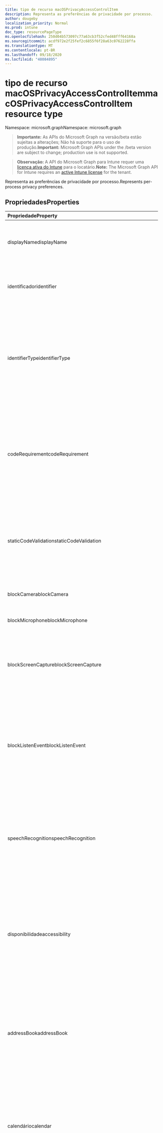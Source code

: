 ```yaml
---
title: tipo de recurso macOSPrivacyAccessControlItem
description: Representa as preferências de privacidade por processo.
author: dougeby
localization_priority: Normal
ms.prod: intune
doc_type: resourcePageType
ms.openlocfilehash: 250d04b573097c77a63cb3f52cfed48fff64168a
ms.sourcegitcommit: acdf972e2f25fef2c6855f6f28a63c0762228ffa
ms.translationtype: MT
ms.contentlocale: pt-BR
ms.lasthandoff: 09/18/2020
ms.locfileid: "48084895"
---
```

# <a name="macosprivacyaccesscontrolitem-resource-type"></a><span data-ttu-id="fd31b-103">tipo de recurso macOSPrivacyAccessControlItem</span><span class="sxs-lookup"><span data-stu-id="fd31b-103">macOSPrivacyAccessControlItem resource type</span></span>

<span data-ttu-id="fd31b-104">Namespace: microsoft.graph</span><span class="sxs-lookup"><span data-stu-id="fd31b-104">Namespace: microsoft.graph</span></span>

> <span data-ttu-id="fd31b-105">**Importante:** As APIs do Microsoft Graph na versão/beta estão sujeitas a alterações; Não há suporte para o uso de produção.</span><span class="sxs-lookup"><span data-stu-id="fd31b-105">**Important:** Microsoft Graph APIs under the /beta version are subject to change; production use is not supported.</span></span>

> <span data-ttu-id="fd31b-106">**Observação:** A API do Microsoft Graph para Intune requer uma [licença ativa do Intune](https://go.microsoft.com/fwlink/?linkid=839381) para o locatário.</span><span class="sxs-lookup"><span data-stu-id="fd31b-106">**Note:** The Microsoft Graph API for Intune requires an [active Intune license](https://go.microsoft.com/fwlink/?linkid=839381) for the tenant.</span></span>

<span data-ttu-id="fd31b-107">Representa as preferências de privacidade por processo.</span><span class="sxs-lookup"><span data-stu-id="fd31b-107">Represents per-process privacy preferences.</span></span>

## <a name="properties"></a><span data-ttu-id="fd31b-108">Propriedades</span><span class="sxs-lookup"><span data-stu-id="fd31b-108">Properties</span></span>
|<span data-ttu-id="fd31b-109">Propriedade</span><span class="sxs-lookup"><span data-stu-id="fd31b-109">Property</span></span>|<span data-ttu-id="fd31b-110">Tipo</span><span class="sxs-lookup"><span data-stu-id="fd31b-110">Type</span></span>|<span data-ttu-id="fd31b-111">Descrição</span><span class="sxs-lookup"><span data-stu-id="fd31b-111">Description</span></span>|
|:---|:---|:---|
|<span data-ttu-id="fd31b-112">displayName</span><span class="sxs-lookup"><span data-stu-id="fd31b-112">displayName</span></span>|<span data-ttu-id="fd31b-113">Cadeia de caracteres</span><span class="sxs-lookup"><span data-stu-id="fd31b-113">String</span></span>|<span data-ttu-id="fd31b-114">O nome de exibição do aplicativo, processo ou executável.</span><span class="sxs-lookup"><span data-stu-id="fd31b-114">The display name of the app, process, or executable.</span></span>|
|<span data-ttu-id="fd31b-115">identificador</span><span class="sxs-lookup"><span data-stu-id="fd31b-115">identifier</span></span>|<span data-ttu-id="fd31b-116">Cadeia de caracteres</span><span class="sxs-lookup"><span data-stu-id="fd31b-116">String</span></span>|<span data-ttu-id="fd31b-117">O caminho ou a ID do pacote do aplicativo, processo ou executável.</span><span class="sxs-lookup"><span data-stu-id="fd31b-117">The bundle ID or path of the app, process, or executable.</span></span>|
|<span data-ttu-id="fd31b-118">identifierType</span><span class="sxs-lookup"><span data-stu-id="fd31b-118">identifierType</span></span>|[<span data-ttu-id="fd31b-119">macOSProcessIdentifierType</span><span class="sxs-lookup"><span data-stu-id="fd31b-119">macOSProcessIdentifierType</span></span>](../resources/intune-deviceconfig-macosprocessidentifiertype.md)|<span data-ttu-id="fd31b-120">Uma ID de pacote é usada para identificar um aplicativo.</span><span class="sxs-lookup"><span data-stu-id="fd31b-120">A bundle ID is used to identify an app.</span></span> <span data-ttu-id="fd31b-121">Um caminho é usado para identificar um processo ou executável.</span><span class="sxs-lookup"><span data-stu-id="fd31b-121">A path is used to identify a process or executable.</span></span> <span data-ttu-id="fd31b-122">Os valores possíveis são: `bundleID` e `path`.</span><span class="sxs-lookup"><span data-stu-id="fd31b-122">Possible values are: `bundleID`, `path`.</span></span>|
|<span data-ttu-id="fd31b-123">codeRequirement</span><span class="sxs-lookup"><span data-stu-id="fd31b-123">codeRequirement</span></span>|<span data-ttu-id="fd31b-124">Cadeia de caracteres</span><span class="sxs-lookup"><span data-stu-id="fd31b-124">String</span></span>|<span data-ttu-id="fd31b-125">Insira o requisito de código, que pode ser obtido com o comando "codesign – display-r –" no aplicativo de terminal.</span><span class="sxs-lookup"><span data-stu-id="fd31b-125">Enter the code requirement, which can be obtained with the command 'codesign –display -r –' in the Terminal app.</span></span> <span data-ttu-id="fd31b-126">Inclua tudo após "=>".</span><span class="sxs-lookup"><span data-stu-id="fd31b-126">Include everything after '=>'.</span></span>|
|<span data-ttu-id="fd31b-127">staticCodeValidation</span><span class="sxs-lookup"><span data-stu-id="fd31b-127">staticCodeValidation</span></span>|<span data-ttu-id="fd31b-128">Boolean</span><span class="sxs-lookup"><span data-stu-id="fd31b-128">Boolean</span></span>|<span data-ttu-id="fd31b-129">Valida estaticamente o requisito de código.</span><span class="sxs-lookup"><span data-stu-id="fd31b-129">Statically validates the code requirement.</span></span> <span data-ttu-id="fd31b-130">Use essa configuração se o processo invalida sua assinatura de código dinâmico.</span><span class="sxs-lookup"><span data-stu-id="fd31b-130">Use this setting if the process invalidates its dynamic code signature.</span></span>|
|<span data-ttu-id="fd31b-131">blockCamera</span><span class="sxs-lookup"><span data-stu-id="fd31b-131">blockCamera</span></span>|<span data-ttu-id="fd31b-132">Boolean</span><span class="sxs-lookup"><span data-stu-id="fd31b-132">Boolean</span></span>|<span data-ttu-id="fd31b-133">Bloquear o acesso ao aplicativo de câmera.</span><span class="sxs-lookup"><span data-stu-id="fd31b-133">Block access to camera app.</span></span>|
|<span data-ttu-id="fd31b-134">blockMicrophone</span><span class="sxs-lookup"><span data-stu-id="fd31b-134">blockMicrophone</span></span>|<span data-ttu-id="fd31b-135">Boolean</span><span class="sxs-lookup"><span data-stu-id="fd31b-135">Boolean</span></span>|<span data-ttu-id="fd31b-136">Bloquear o acesso ao microfone.</span><span class="sxs-lookup"><span data-stu-id="fd31b-136">Block access to microphone.</span></span>|
|<span data-ttu-id="fd31b-137">blockScreenCapture</span><span class="sxs-lookup"><span data-stu-id="fd31b-137">blockScreenCapture</span></span>|<span data-ttu-id="fd31b-138">Boolean</span><span class="sxs-lookup"><span data-stu-id="fd31b-138">Boolean</span></span>|<span data-ttu-id="fd31b-139">Bloquear o aplicativo para capturar o conteúdo da exibição do sistema.</span><span class="sxs-lookup"><span data-stu-id="fd31b-139">Block app from capturing contents of system display.</span></span> <span data-ttu-id="fd31b-140">Requer o macOS 10,15 ou posterior.</span><span class="sxs-lookup"><span data-stu-id="fd31b-140">Requires macOS 10.15 or later.</span></span>|
|<span data-ttu-id="fd31b-141">blockListenEvent</span><span class="sxs-lookup"><span data-stu-id="fd31b-141">blockListenEvent</span></span>|<span data-ttu-id="fd31b-142">Boolean</span><span class="sxs-lookup"><span data-stu-id="fd31b-142">Boolean</span></span>|<span data-ttu-id="fd31b-143">Bloquear o aplicativo ou processo de ouvir eventos de dispositivos de entrada, como mouse, teclado e trackpad. Requer o macOS 10,15 ou posterior.</span><span class="sxs-lookup"><span data-stu-id="fd31b-143">Block the app or process from listening to events from input devices such as mouse, keyboard, and trackpad.Requires macOS 10.15 or later.</span></span>|
|<span data-ttu-id="fd31b-144">speechRecognition</span><span class="sxs-lookup"><span data-stu-id="fd31b-144">speechRecognition</span></span>|[<span data-ttu-id="fd31b-145">habilitação</span><span class="sxs-lookup"><span data-stu-id="fd31b-145">enablement</span></span>](../resources/intune-shared-enablement.md)|<span data-ttu-id="fd31b-146">Permitir ou bloquear o acesso ao recurso de reconhecimento de fala do sistema.</span><span class="sxs-lookup"><span data-stu-id="fd31b-146">Allow or block access to system speech recognition facility.</span></span> <span data-ttu-id="fd31b-147">Os valores possíveis são: `notConfigured`, `enabled`, `disabled`.</span><span class="sxs-lookup"><span data-stu-id="fd31b-147">Possible values are: `notConfigured`, `enabled`, `disabled`.</span></span>|
|<span data-ttu-id="fd31b-148">disponibilidade</span><span class="sxs-lookup"><span data-stu-id="fd31b-148">accessibility</span></span>|[<span data-ttu-id="fd31b-149">habilitação</span><span class="sxs-lookup"><span data-stu-id="fd31b-149">enablement</span></span>](../resources/intune-shared-enablement.md)|<span data-ttu-id="fd31b-150">Permitir que o aplicativo ou processo controle o Mac por meio do subsistema de acessibilidade.</span><span class="sxs-lookup"><span data-stu-id="fd31b-150">Allow the app or process to control the Mac via the Accessibility subsystem.</span></span> <span data-ttu-id="fd31b-151">Os valores possíveis são: `notConfigured`, `enabled`, `disabled`.</span><span class="sxs-lookup"><span data-stu-id="fd31b-151">Possible values are: `notConfigured`, `enabled`, `disabled`.</span></span>|
|<span data-ttu-id="fd31b-152">addressBook</span><span class="sxs-lookup"><span data-stu-id="fd31b-152">addressBook</span></span>|[<span data-ttu-id="fd31b-153">habilitação</span><span class="sxs-lookup"><span data-stu-id="fd31b-153">enablement</span></span>](../resources/intune-shared-enablement.md)|<span data-ttu-id="fd31b-154">Permitir ou bloquear o acesso a informações de contato gerenciadas pelos contatos.</span><span class="sxs-lookup"><span data-stu-id="fd31b-154">Allow or block access to contact information managed by Contacts.</span></span> <span data-ttu-id="fd31b-155">Os valores possíveis são: `notConfigured`, `enabled`, `disabled`.</span><span class="sxs-lookup"><span data-stu-id="fd31b-155">Possible values are: `notConfigured`, `enabled`, `disabled`.</span></span>|
|<span data-ttu-id="fd31b-156">calendário</span><span class="sxs-lookup"><span data-stu-id="fd31b-156">calendar</span></span>|[<span data-ttu-id="fd31b-157">habilitação</span><span class="sxs-lookup"><span data-stu-id="fd31b-157">enablement</span></span>](../resources/intune-shared-enablement.md)|<span data-ttu-id="fd31b-158">Permitir ou bloquear o acesso a informações de evento gerenciadas pelo calendário.</span><span class="sxs-lookup"><span data-stu-id="fd31b-158">Allow or block access to event information managed by Calendar.</span></span> <span data-ttu-id="fd31b-159">Os valores possíveis são: `notConfigured`, `enabled`, `disabled`.</span><span class="sxs-lookup"><span data-stu-id="fd31b-159">Possible values are: `notConfigured`, `enabled`, `disabled`.</span></span>|
|<span data-ttu-id="fd31b-160">lembretes</span><span class="sxs-lookup"><span data-stu-id="fd31b-160">reminders</span></span>|[<span data-ttu-id="fd31b-161">habilitação</span><span class="sxs-lookup"><span data-stu-id="fd31b-161">enablement</span></span>](../resources/intune-shared-enablement.md)|<span data-ttu-id="fd31b-162">Permitir ou bloquear o acesso a informações gerenciadas por lembretes.</span><span class="sxs-lookup"><span data-stu-id="fd31b-162">Allow or block access to information managed by Reminders.</span></span> <span data-ttu-id="fd31b-163">Os valores possíveis são: `notConfigured`, `enabled`, `disabled`.</span><span class="sxs-lookup"><span data-stu-id="fd31b-163">Possible values are: `notConfigured`, `enabled`, `disabled`.</span></span>|
|<span data-ttu-id="fd31b-164">fotos</span><span class="sxs-lookup"><span data-stu-id="fd31b-164">photos</span></span>|[<span data-ttu-id="fd31b-165">habilitação</span><span class="sxs-lookup"><span data-stu-id="fd31b-165">enablement</span></span>](../resources/intune-shared-enablement.md)|<span data-ttu-id="fd31b-166">Permitir ou bloquear o acesso a imagens gerenciadas por fotos.</span><span class="sxs-lookup"><span data-stu-id="fd31b-166">Allow or block access to images managed by Photos.</span></span> <span data-ttu-id="fd31b-167">Os valores possíveis são: `notConfigured`, `enabled`, `disabled`.</span><span class="sxs-lookup"><span data-stu-id="fd31b-167">Possible values are: `notConfigured`, `enabled`, `disabled`.</span></span>|
|<span data-ttu-id="fd31b-168">mediaLibrary</span><span class="sxs-lookup"><span data-stu-id="fd31b-168">mediaLibrary</span></span>|[<span data-ttu-id="fd31b-169">habilitação</span><span class="sxs-lookup"><span data-stu-id="fd31b-169">enablement</span></span>](../resources/intune-shared-enablement.md)|<span data-ttu-id="fd31b-170">Permitir ou bloquear o acesso a músicas e à biblioteca de mídia.</span><span class="sxs-lookup"><span data-stu-id="fd31b-170">Allow or block access to music and the media library.</span></span> <span data-ttu-id="fd31b-171">Os valores possíveis são: `notConfigured`, `enabled`, `disabled`.</span><span class="sxs-lookup"><span data-stu-id="fd31b-171">Possible values are: `notConfigured`, `enabled`, `disabled`.</span></span>|
|<span data-ttu-id="fd31b-172">fileProviderPresence</span><span class="sxs-lookup"><span data-stu-id="fd31b-172">fileProviderPresence</span></span>|[<span data-ttu-id="fd31b-173">habilitação</span><span class="sxs-lookup"><span data-stu-id="fd31b-173">enablement</span></span>](../resources/intune-shared-enablement.md)|<span data-ttu-id="fd31b-174">Permitir que o aplicativo ou o processo Acesse arquivos gerenciados por uma extensão de provedor de arquivos de outro aplicativo.</span><span class="sxs-lookup"><span data-stu-id="fd31b-174">Allow the app or process to access files managed by another app’s file provider extension.</span></span> <span data-ttu-id="fd31b-175">Requer o macOS 10,15 ou posterior.</span><span class="sxs-lookup"><span data-stu-id="fd31b-175">Requires macOS 10.15 or later.</span></span> <span data-ttu-id="fd31b-176">.</span><span class="sxs-lookup"><span data-stu-id="fd31b-176">.</span></span> <span data-ttu-id="fd31b-177">Os valores possíveis são: `notConfigured`, `enabled`, `disabled`.</span><span class="sxs-lookup"><span data-stu-id="fd31b-177">Possible values are: `notConfigured`, `enabled`, `disabled`.</span></span>|
|<span data-ttu-id="fd31b-178">systemPolicyAllFiles</span><span class="sxs-lookup"><span data-stu-id="fd31b-178">systemPolicyAllFiles</span></span>|[<span data-ttu-id="fd31b-179">habilitação</span><span class="sxs-lookup"><span data-stu-id="fd31b-179">enablement</span></span>](../resources/intune-shared-enablement.md)|<span data-ttu-id="fd31b-180">Controlar o acesso a todos os arquivos protegidos em um dispositivo.</span><span class="sxs-lookup"><span data-stu-id="fd31b-180">Control access to all protected files on a device.</span></span> <span data-ttu-id="fd31b-181">Os arquivos podem estar em locais como emails, mensagens, aplicativos e configurações administrativas.</span><span class="sxs-lookup"><span data-stu-id="fd31b-181">Files might be in locations such as emails, messages, apps, and administrative settings.</span></span> <span data-ttu-id="fd31b-182">Aplique essa configuração com cuidado.</span><span class="sxs-lookup"><span data-stu-id="fd31b-182">Apply this setting with caution.</span></span> <span data-ttu-id="fd31b-183">Os valores possíveis são: `notConfigured`, `enabled`, `disabled`.</span><span class="sxs-lookup"><span data-stu-id="fd31b-183">Possible values are: `notConfigured`, `enabled`, `disabled`.</span></span>|
|<span data-ttu-id="fd31b-184">systemPolicySystemAdminFiles</span><span class="sxs-lookup"><span data-stu-id="fd31b-184">systemPolicySystemAdminFiles</span></span>|[<span data-ttu-id="fd31b-185">habilitação</span><span class="sxs-lookup"><span data-stu-id="fd31b-185">enablement</span></span>](../resources/intune-shared-enablement.md)|<span data-ttu-id="fd31b-186">Permitir que o aplicativo ou o acesse os arquivos usados na administração do sistema.</span><span class="sxs-lookup"><span data-stu-id="fd31b-186">Allow app or process to access files used in system administration.</span></span> <span data-ttu-id="fd31b-187">Os valores possíveis são: `notConfigured`, `enabled`, `disabled`.</span><span class="sxs-lookup"><span data-stu-id="fd31b-187">Possible values are: `notConfigured`, `enabled`, `disabled`.</span></span>|
|<span data-ttu-id="fd31b-188">systemPolicyDesktopFolder</span><span class="sxs-lookup"><span data-stu-id="fd31b-188">systemPolicyDesktopFolder</span></span>|[<span data-ttu-id="fd31b-189">habilitação</span><span class="sxs-lookup"><span data-stu-id="fd31b-189">enablement</span></span>](../resources/intune-shared-enablement.md)|<span data-ttu-id="fd31b-190">Permitir ou bloquear o acesso à pasta da área de trabalho.</span><span class="sxs-lookup"><span data-stu-id="fd31b-190">Allow or block access to Desktop folder.</span></span> <span data-ttu-id="fd31b-191">Os valores possíveis são: `notConfigured`, `enabled`, `disabled`.</span><span class="sxs-lookup"><span data-stu-id="fd31b-191">Possible values are: `notConfigured`, `enabled`, `disabled`.</span></span>|
|<span data-ttu-id="fd31b-192">systemPolicyDocumentsFolder</span><span class="sxs-lookup"><span data-stu-id="fd31b-192">systemPolicyDocumentsFolder</span></span>|[<span data-ttu-id="fd31b-193">habilitação</span><span class="sxs-lookup"><span data-stu-id="fd31b-193">enablement</span></span>](../resources/intune-shared-enablement.md)|<span data-ttu-id="fd31b-194">Permitir ou bloquear o acesso à pasta documentos.</span><span class="sxs-lookup"><span data-stu-id="fd31b-194">Allow or block access to Documents folder.</span></span> <span data-ttu-id="fd31b-195">Os valores possíveis são: `notConfigured`, `enabled`, `disabled`.</span><span class="sxs-lookup"><span data-stu-id="fd31b-195">Possible values are: `notConfigured`, `enabled`, `disabled`.</span></span>|
|<span data-ttu-id="fd31b-196">systemPolicyDownloadsFolder</span><span class="sxs-lookup"><span data-stu-id="fd31b-196">systemPolicyDownloadsFolder</span></span>|[<span data-ttu-id="fd31b-197">habilitação</span><span class="sxs-lookup"><span data-stu-id="fd31b-197">enablement</span></span>](../resources/intune-shared-enablement.md)|<span data-ttu-id="fd31b-198">Permitir ou bloquear o acesso à pasta downloads.</span><span class="sxs-lookup"><span data-stu-id="fd31b-198">Allow or block access to Downloads folder.</span></span> <span data-ttu-id="fd31b-199">Os valores possíveis são: `notConfigured`, `enabled`, `disabled`.</span><span class="sxs-lookup"><span data-stu-id="fd31b-199">Possible values are: `notConfigured`, `enabled`, `disabled`.</span></span>|
|<span data-ttu-id="fd31b-200">systemPolicyNetworkVolumes</span><span class="sxs-lookup"><span data-stu-id="fd31b-200">systemPolicyNetworkVolumes</span></span>|[<span data-ttu-id="fd31b-201">habilitação</span><span class="sxs-lookup"><span data-stu-id="fd31b-201">enablement</span></span>](../resources/intune-shared-enablement.md)|<span data-ttu-id="fd31b-202">Permitir ou bloquear o acesso a volumes de rede.</span><span class="sxs-lookup"><span data-stu-id="fd31b-202">Allow or block access to network volumes.</span></span> <span data-ttu-id="fd31b-203">Requer o macOS 10,15 ou posterior.</span><span class="sxs-lookup"><span data-stu-id="fd31b-203">Requires macOS 10.15 or later.</span></span> <span data-ttu-id="fd31b-204">Os valores possíveis são: `notConfigured`, `enabled`, `disabled`.</span><span class="sxs-lookup"><span data-stu-id="fd31b-204">Possible values are: `notConfigured`, `enabled`, `disabled`.</span></span>|
|<span data-ttu-id="fd31b-205">systemPolicyRemovableVolumes</span><span class="sxs-lookup"><span data-stu-id="fd31b-205">systemPolicyRemovableVolumes</span></span>|[<span data-ttu-id="fd31b-206">habilitação</span><span class="sxs-lookup"><span data-stu-id="fd31b-206">enablement</span></span>](../resources/intune-shared-enablement.md)|<span data-ttu-id="fd31b-207">Controlar o acesso a volumes removíveis no dispositivo, como uma unidade de disco rígido externa.</span><span class="sxs-lookup"><span data-stu-id="fd31b-207">Control access to removable  volumes on the device, such as an external hard drive.</span></span> <span data-ttu-id="fd31b-208">Requer o macOS 10,15 ou posterior.</span><span class="sxs-lookup"><span data-stu-id="fd31b-208">Requires macOS 10.15 or later.</span></span> <span data-ttu-id="fd31b-209">Os valores possíveis são: `notConfigured`, `enabled`, `disabled`.</span><span class="sxs-lookup"><span data-stu-id="fd31b-209">Possible values are: `notConfigured`, `enabled`, `disabled`.</span></span>|
|<span data-ttu-id="fd31b-210">CreateEvent</span><span class="sxs-lookup"><span data-stu-id="fd31b-210">postEvent</span></span>|[<span data-ttu-id="fd31b-211">habilitação</span><span class="sxs-lookup"><span data-stu-id="fd31b-211">enablement</span></span>](../resources/intune-shared-enablement.md)|<span data-ttu-id="fd31b-212">Controlar o acesso a APIs do CoreGraphics, que são usadas para enviar CGEvents para o fluxo de eventos do sistema.</span><span class="sxs-lookup"><span data-stu-id="fd31b-212">Control access to CoreGraphics APIs, which are used to send CGEvents to the system event stream.</span></span> <span data-ttu-id="fd31b-213">Os valores possíveis são: `notConfigured`, `enabled`, `disabled`.</span><span class="sxs-lookup"><span data-stu-id="fd31b-213">Possible values are: `notConfigured`, `enabled`, `disabled`.</span></span>|
|<span data-ttu-id="fd31b-214">appleEventsAllowedReceivers</span><span class="sxs-lookup"><span data-stu-id="fd31b-214">appleEventsAllowedReceivers</span></span>|<span data-ttu-id="fd31b-215">coleção [macOSAppleEventReceiver](../resources/intune-deviceconfig-macosappleeventreceiver.md)</span><span class="sxs-lookup"><span data-stu-id="fd31b-215">[macOSAppleEventReceiver](../resources/intune-deviceconfig-macosappleeventreceiver.md) collection</span></span>|<span data-ttu-id="fd31b-216">Permitir ou negar que o aplicativo ou processo envie um evento Apple restrito para outro aplicativo ou processo.</span><span class="sxs-lookup"><span data-stu-id="fd31b-216">Allow or deny the app or process to send a restricted Apple event to another app or process.</span></span> <span data-ttu-id="fd31b-217">Você precisará saber o identificador, o tipo de identificador e o requisito de código do aplicativo ou processo de recebimento.</span><span class="sxs-lookup"><span data-stu-id="fd31b-217">You will need to know the identifier, identifier type, and code requirement of the receiving app or process.</span></span> <span data-ttu-id="fd31b-218">Esta coleção pode conter um máximo de 500 elementos.</span><span class="sxs-lookup"><span data-stu-id="fd31b-218">This collection can contain a maximum of 500 elements.</span></span>|

## <a name="relationships"></a><span data-ttu-id="fd31b-219">Relações</span><span class="sxs-lookup"><span data-stu-id="fd31b-219">Relationships</span></span>
<span data-ttu-id="fd31b-220">Nenhum</span><span class="sxs-lookup"><span data-stu-id="fd31b-220">None</span></span>

## <a name="json-representation"></a><span data-ttu-id="fd31b-221">Representação JSON</span><span class="sxs-lookup"><span data-stu-id="fd31b-221">JSON Representation</span></span>
<span data-ttu-id="fd31b-222">Veja a seguir uma representação JSON do recurso.</span><span class="sxs-lookup"><span data-stu-id="fd31b-222">Here is a JSON representation of the resource.</span></span>
<!-- {
  "blockType": "resource",
  "@odata.type": "microsoft.graph.macOSPrivacyAccessControlItem"
}
-->
``` json
{
  "@odata.type": "#microsoft.graph.macOSPrivacyAccessControlItem",
  "displayName": "String",
  "identifier": "String",
  "identifierType": "String",
  "codeRequirement": "String",
  "staticCodeValidation": true,
  "blockCamera": true,
  "blockMicrophone": true,
  "blockScreenCapture": true,
  "blockListenEvent": true,
  "speechRecognition": "String",
  "accessibility": "String",
  "addressBook": "String",
  "calendar": "String",
  "reminders": "String",
  "photos": "String",
  "mediaLibrary": "String",
  "fileProviderPresence": "String",
  "systemPolicyAllFiles": "String",
  "systemPolicySystemAdminFiles": "String",
  "systemPolicyDesktopFolder": "String",
  "systemPolicyDocumentsFolder": "String",
  "systemPolicyDownloadsFolder": "String",
  "systemPolicyNetworkVolumes": "String",
  "systemPolicyRemovableVolumes": "String",
  "postEvent": "String",
  "appleEventsAllowedReceivers": [
    {
      "@odata.type": "microsoft.graph.macOSAppleEventReceiver",
      "codeRequirement": "String",
      "identifier": "String",
      "identifierType": "String",
      "allowed": true
    }
  ]
}
```






